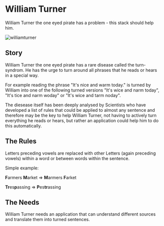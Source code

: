 # William Turner
William Turner the one eyed pirate has a problem - this stack should help him.

![williamturner](resources/images/williamturner.png "William Turner")

## Story

William Turner the one eyed pirate has a rare disease called the turn-syndrom.
He has the urge to turn around all phrases that he reads or hears in a special way.

For example reading the phrase "It's nice and warm today." is turned by William into one of the following turned versions "It's wice and narm today", "It's tice and narm woday" or "It's wice and tarm noday".

The diesease itself has been deeply analysed by Scientists who have developed a list of rules that could be applied to almost any sentence and therefore may be the key to help William Turner, not having to actively turn everything he reads or hears, but rather an application could help him to do this automatically.

## The Rules

Letters preceding vowels are replaced with other Letters (again preceding vowels) within a word or between words within the sentence.

Simple example:

<b>F</b>armers <b>M</b>arket => <b>M</b>armers <b>F</b>arket

<b>Tr</b>es<b>p</b>assing => <b>P</b>es<b>tr</b>assing

## The Needs

William Turner needs an application that can understand different sources and translate them into turned sentences.


